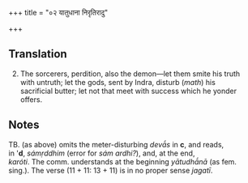 +++
title = "०२ यातुधाना निरृतिरादु"

+++
## Translation
2. The sorcerers, perdition, also the demon—let them smite his truth  
with untruth; let the gods, sent by Indra, disturb (*math*) his  
sacrificial butter; let not that meet with success which he yonder  
offers.

## Notes
TB. (as above) omits the meter-disturbing *devā́s* in **c**, and reads,  
in '**d**, *sámṛddhim* (error for *sám ardhi?*), and, at the end,  
*karóti*. The comm. understands at the beginning *yātudhā́nā* (as fem.  
sing.). The verse (11 + 11: 13 + 11) is in no proper sense *jagatī*.
